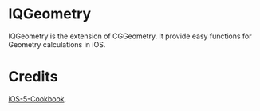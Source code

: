 IQGeometry
==========
IQGeometry is the extension of CGGeometry. It provide easy functions for Geometry calculations in iOS.


Credits
==========
[iOS-5-Cookbook](https://github.com/erica/iOS-5-Cookbook/blob/master/C07/07b-Extracting%20Faces/Geometry.h).
